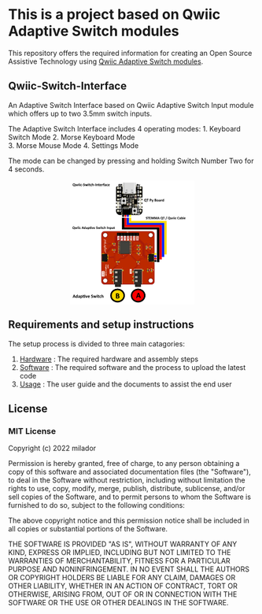 # This is a project based on Qwiic Adaptive Switch modules
This repository offers the required information for creating an Open Source Assistive Technology using [Qwiic Adaptive Switch modules](https://github.com/milador/Qwiic-Adaptive-Switch).

## Qwiic-Switch-Interface

An Adaptive Switch Interface based on Qwiic Adaptive Switch Input module which offers up to two 3.5mm switch inputs. 

The Adaptive Switch Interface includes 4 operating modes: 
    1. Keyboard Switch Mode
	2. Morse Keyboard Mode  
	3. Morse Mouse Mode
	4. Settings Mode
	
The mode can be changed by pressing and holding Switch Number Two for 4 seconds.

<p align="center">
<img align="center" src="./Resources/Images/Qwiic_Switch_Interface.png" width="50%" height="50%" alt="Setup Diagram"/>
</p>

## Requirements and setup instructions 

The setup process is divided to three main catagories:

  1. [Hardware](./Hardware/) : The required hardware and assembly steps
  2. [Software](./Software/) : The required software and the process to upload the latest code
  3. [Usage](./Usage/) : The user guide and the documents to assist the end user


## License

### MIT License

Copyright (c) 2022 milador

Permission is hereby granted, free of charge, to any person obtaining a copy of this software and associated documentation files (the "Software"), to deal in the Software without restriction, including without limitation the rights to use, copy, modify, merge, publish, distribute, sublicense, and/or sell copies of the Software, and to permit persons to whom the Software is furnished to do so, subject to the following conditions:

The above copyright notice and this permission notice shall be included in all copies or substantial portions of the Software.

THE SOFTWARE IS PROVIDED "AS IS", WITHOUT WARRANTY OF ANY KIND, EXPRESS OR IMPLIED, INCLUDING BUT NOT LIMITED TO THE WARRANTIES OF MERCHANTABILITY, FITNESS FOR A PARTICULAR PURPOSE AND NONINFRINGEMENT. IN NO EVENT SHALL THE AUTHORS OR COPYRIGHT HOLDERS BE LIABLE FOR ANY CLAIM, DAMAGES OR OTHER LIABILITY, WHETHER IN AN ACTION OF CONTRACT, TORT OR OTHERWISE, ARISING FROM, OUT OF OR IN CONNECTION WITH THE SOFTWARE OR THE USE OR OTHER DEALINGS IN THE SOFTWARE.

